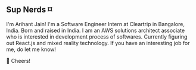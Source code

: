 ## Sup Nerds ⌑

I'm Arihant Jain! I'm a Software Engineer Intern at Cleartrip in Bangalore, India. Born and raised in India. I am an AWS solutions architect associate who is interested in development process of softwares. Currently figuring out React.js and mixed reality technology. If you have an interesting job for me, do let me know! 

🥂 Cheers!

